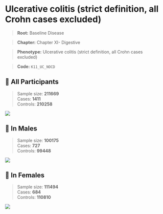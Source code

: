 # Ulcerative colitis (strict definition, all Crohn cases excluded)

> **Root:** Baseline Disease  

> **Chapter:** Chapter XI- Digestive  

> **Phenotype:** Ulcerative colitis (strict definition, all Crohn cases excluded)  

> **Code:** `K11_UC_NOCD`

## 🧪 All Participants  
> Sample size: **211669**  
> Cases: **1411**  
> Controls: **210258**
<img src="/Disease/Figures/ALL/Incidence/K11_UC_NOCD.png"/>
<CsvTable src="/Disease_Data/ALL/Incidence/COX_K11_UC_NOCD.csv" label="🔍 View full results" />

## 👨 In Males  
> Sample size: **100175**  
> Cases: **727**  
> Controls: **99448**
<img src="/Disease/Figures/Male/Incidence/K11_UC_NOCD.png"/>
<CsvTable src="/Disease_Data/Male/Incidence/COX_K11_UC_NOCD.csv" label="🔍 View full results" />

## 👩 In Females  
> Sample size: **111494**  
> Cases: **684**  
> Controls: **110810**
<img src="/Disease/Figures/Female/Incidence/K11_UC_NOCD.png"/>
<CsvTable src="/Disease_Data/Female/Incidence/COX_K11_UC_NOCD.csv" label="🔍 View full results" />
